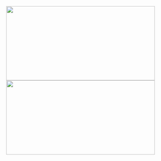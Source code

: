 <img height="200px" width="400em" src="https://github-readme-stats.vercel.app/api?username=trosecnik13&show_icons=true&theme=aura&locale=cs&hide_border=true"/>

<img height="200px" width="400em" src="https://github-readme-stats.vercel.app/api/top-langs/?username=trosecnik13&layout=compact&langs_count=7&theme=aura"/>
